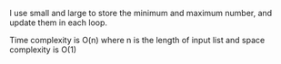 I use small and large to store the minimum and maximum number, and update them in each loop.

Time complexity is O(n) where n is the length of input list and space complexity is O(1)